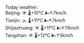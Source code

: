 Today weather:  
Beijing: ☀️   🌡️+10°C 🌬️↖7km/h  
Tianjin: 🌫  🌡️+11°C 🌬️↖7km/h  
Shijiazhuang: ☀️   🌡️+11°C 🌬️↖11km/h  
Tangshan: ☀️   🌡️+12°C 🌬️↑5km/h  
